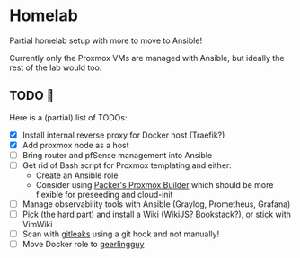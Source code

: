 # Homelab

Partial homelab setup with more to move to Ansible!

Currently only the Proxmox VMs are managed with Ansible, but ideally the rest of the lab would too.

## TODO 📝

Here is a (partial) list of TODOs:

+ [x] Install internal reverse proxy for Docker host (Traefik?)
+ [x] Add proxmox node as a host
+ [ ] Bring router and pfSense management into Ansible
+ [ ] Get rid of Bash script for Proxmox templating and either:
  + Create an Ansible role
  + Consider using [Packer's Proxmox Builder](https://www.packer.io/docs/builders/proxmox) which should be more flexible for preseeding and cloud-init
+ [ ] Manage observability tools with Ansible (Graylog, Prometheus, Grafana)
+ [ ] Pick (the hard part) and install a Wiki (WikiJS? Bookstack?), or stick with VimWiki
+ [ ] Scan with [gitleaks](https://github.com/zricethezav/gitleaks) using a git hook and not manually!
+ [ ] Move Docker role to [geerlingguy](https://galaxy.ansible.com/geerlingguy/docker)